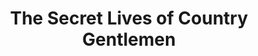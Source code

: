 ---
title: "The Secret Lives of Country Gentlemen"
authors: 
 - KJ Charles
publishers:
 - Sourcebooks
publish: 2023
series:
 - The Doomsday Books 
series_weight: 1
tags: 
 - romance
 - historical
 - queer
---